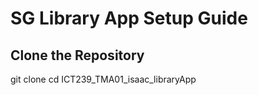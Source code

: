 # SG Library App Setup Guide

## Clone the Repository
git clone <repository-url>
cd ICT239_TMA01_isaac_libraryApp

